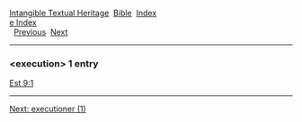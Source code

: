 [Intangible Textual Heritage](../../index)  [Bible](../index) 
[Index](index)   
[e Index](_e_)  
  [Previous](c03967)  [Next](c03969) 

------------------------------------------------------------------------

### &lt;execution&gt; 1 entry

[Est 9:1](../kjv/est009.htm#001)  

------------------------------------------------------------------------

[Next: executioner (1)](c03969)
